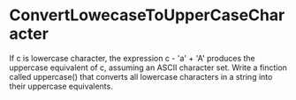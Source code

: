 # ConvertLowecaseToUpperCaseCharacter
If c is lowercase character, the expression c - 'a' + 'A' produces the uppercase equivalent of c, assuming an ASCII character set.
Write a finction called uppercase() that converts all lowercase characters in a string into their uppercase equivalents.
